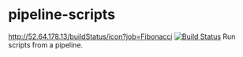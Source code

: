# pipeline-scripts
http://52.64.178.13/buildStatus/icon?job=Fibonacci
[![Build Status](http://52.64.178.13/buildStatus/icon?job=Fibonacci)](http://52.64.178.13/job/Fibonacci/)
Run scripts from a pipeline.

